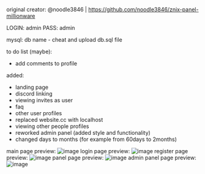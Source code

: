 
original creator:
@noodle3846 | https://github.com/noodle3846/znix-panel-millionware

LOGIN: admin
PASS: admin

mysql:
db name - cheat
and upload db.sql file

to do list (maybe):
- add comments to profile

added:
- landing page
- discord linking
- viewing invites as user
- faq
- other user profiles
- replaced website.cc with localhost
- viewing other people profiles
- reworked admin panel (added style and functionality)
- changed days to months (for example from 60days to 2months)

main page preview:
![image](https://github.com/user-attachments/assets/c914318e-dea6-4aa4-90b2-4ddf3c76fcba)
login page preview:
![image](https://github.com/user-attachments/assets/c73c1324-d477-472f-b048-56540f193c3f)
register page preview:
![image](https://github.com/user-attachments/assets/006225c1-c6aa-4ad7-8deb-96d8cf98340b)
panel page preview:
![image](https://github.com/user-attachments/assets/23f200e1-4f7e-42b7-a522-cbbf4eb560df)
admin panel page preview:
![image](https://github.com/user-attachments/assets/1c889ec5-ce2f-462c-881d-a169b31623a0)
